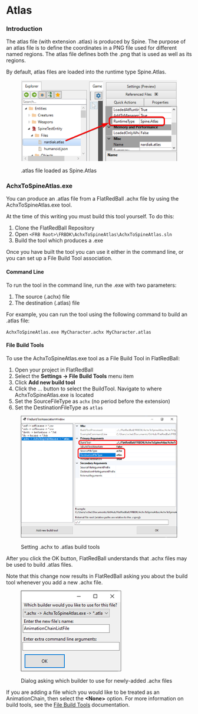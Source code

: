 # Atlas

### Introduction

The atlas file (with extension .atlas) is produced by Spine. The purpose of an atlas file is to define the coordinates in a PNG file used for different named regions. The atlas file defines both the .png that is used as well as its regions.&#x20;

By default, atlas files are loaded into the runtime type Spine.Atlas.

<figure><img src="../.gitbook/assets/image (3) (1) (1) (1) (1) (1) (1) (1) (1).png" alt=""><figcaption><p>.atlas file loaded as Spine.Atlas</p></figcaption></figure>

### AchxToSpineAtlas.exe

You can produce an .atlas file from a FlatRedBall .achx file by using the AchxToSpineAtlas.exe tool.

At the time of this writing you must build this tool yourself. To do this:

1. Clone the FlatRedBall Repository
2. Open `<FRB Root>\FRBDK\AchxToSpineAtlas\AchxToSpineAtlas.sln`
3. Build the tool which produces a .exe

Once you have built the tool you can use it either in the command line, or you can set up a File Build Tool association.

#### Command Line

To run the tool in the command line, run the .exe with two parameters:

1. The source (.achx) file
2. The destination (.atlas) file

For example, you can run the tool using the following command to build an .atlas file:

```
AchxToSpineAtlas.exe MyCharacter.achx MyCharacter.atlas
```

#### File Build Tools

To use the AchxToSpineAtlas.exe tool as a File Build Tool in FlatRedBall:

1. Open your project in FlatRedBall
2. Select the **Settings -> File Build Tools** menu item
3. Click **Add new build tool**
4. Click the ... button to select the BuildTool. Navigate to where AchxToSpineAtlas.exe is located
5. Set the SourceFileType as `achx` (no period before the extension)
6. Set the DestinationFileType as `atlas`

<figure><img src="../.gitbook/assets/image (1) (1) (1) (1) (1) (1) (1) (1) (1) (1) (1) (1) (1) (1) (1) (1) (1) (1) (1) (1) (1) (1) (1) (1) (1) (1) (1) (1).png" alt=""><figcaption><p>Setting .achx to .atlas build tools</p></figcaption></figure>

After you click the OK button, FlatRedBall understands that .achx files may be used to build .atlas files.

Note that this change now results in FlatRedBall asking you about the build tool whenever you add a new .achx file.

<figure><img src="../.gitbook/assets/image (2) (1) (1) (1) (1) (1) (1) (1) (1) (1) (1) (1) (1) (1) (1) (1) (1).png" alt=""><figcaption><p>Dialog asking which builder to use for newly-added .achx files</p></figcaption></figure>

If you are adding a file which you would like to be treated as an AnimationChain, then select the **\<None>** option. For more information on build tools, see the [File Build Tools](atlas.md#file-build-tools) documentation.
